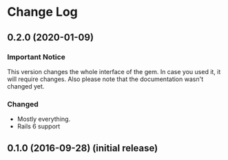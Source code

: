 # Change Log

## 0.2.0 (2020-01-09)

### Important Notice
This version changes the whole interface of the gem. In case you used it, it will require changes.
Also please note that the documentation wasn't changed yet.

### Changed
* Mostly everything.
* Rails 6 support

## 0.1.0 (2016-09-28) (initial release)
